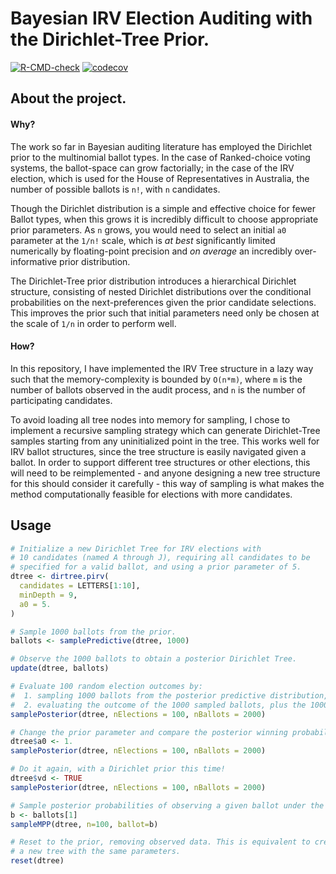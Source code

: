 # Bayesian IRV Election Auditing with the Dirichlet-Tree Prior.
  <!-- badges: start -->
  [![R-CMD-check](https://github.com/fleverest/dirtree-elections/workflows/R-CMD-check/badge.svg)](https://github.com/fleverest/dirtree-elections/actions)
  [![codecov](https://codecov.io/gh/fleverest/dirtree-elections/branch/master/graph/badge.svg?token=V36WLNA1BY)](https://codecov.io/gh/fleverest/dirtree-elections)
  <!-- badges: end -->

## About the project.

#### Why?

The work so far in Bayesian auditing literature has employed the Dirichlet prior to the multinomial ballot types. In the case of Ranked-choice voting systems, the ballot-space can grow factorially; in the case of the IRV election, which is used for the House of Representatives in Australia, the number of possible ballots is `n!`, with `n` candidates.

Though the Dirichlet distribution is a simple and effective choice for fewer Ballot types, when this grows it is incredibly difficult to choose appropriate prior parameters. As `n` grows, you would need to select an initial `a0` parameter at the `1/n!` scale, which is _at best_ significantly limited numerically by floating-point precision and _on average_ an incredibly over-informative prior distribution.

The Dirichlet-Tree prior distribution introduces a hierarchical Dirichlet structure, consisting of nested Dirichlet distributions over the conditional probabilities on the next-preferences given the prior candidate selections. This improves the prior such that initial parameters need only be chosen at the scale of `1/n` in order to perform well.

#### How?

In this repository, I have implemented the IRV Tree structure in a lazy way such that the memory-complexity is bounded by `O(n*m)`, where `m` is the number of ballots observed in the audit process, and `n` is the number of participating candidates.

To avoid loading all tree nodes into memory for sampling, I chose to implement a recursive sampling strategy which can generate Dirichlet-Tree samples starting from any uninitialized point in the tree. This works well for IRV ballot structures, since the tree structure is easily navigated given a ballot. In order to support different tree structures or other elections, this will need to be reimplemented - and anyone designing a new tree structure for this should consider it carefully - this way of sampling is what makes the method computationally feasible for elections with more candidates.


## Usage


```R
# Initialize a new Dirichlet Tree for IRV elections with
# 10 candidates (named A through J), requiring all candidates to be
# specified for a valid ballot, and using a prior parameter of 5.
dtree <- dirtree.pirv(
  candidates = LETTERS[1:10],
  minDepth = 9,
  a0 = 5.
)

# Sample 1000 ballots from the prior.
ballots <- samplePredictive(dtree, 1000)

# Observe the 1000 ballots to obtain a posterior Dirichlet Tree.
update(dtree, ballots)

# Evaluate 100 random election outcomes by:
#  1. sampling 1000 ballots from the posterior predictive distribution, and
#  2. evaluating the outcome of the 1000 sampled ballots, plus the 1000 observed.
samplePosterior(dtree, nElections = 100, nBallots = 2000)

# Change the prior parameter and compare the posterior winning probabilities.
dtree$a0 <- 1.
samplePosterior(dtree, nElections = 100, nBallots = 2000)

# Do it again, with a Dirichlet prior this time!
dtree$vd <- TRUE
samplePosterior(dtree, nElections = 100, nBallots = 2000)

# Sample posterior probabilities of observing a given ballot under the posterior.
b <- ballots[1]
sampleMPP(dtree, n=100, ballot=b)

# Reset to the prior, removing observed data. This is equivalent to creating
# a new tree with the same parameters.
reset(dtree)
```
